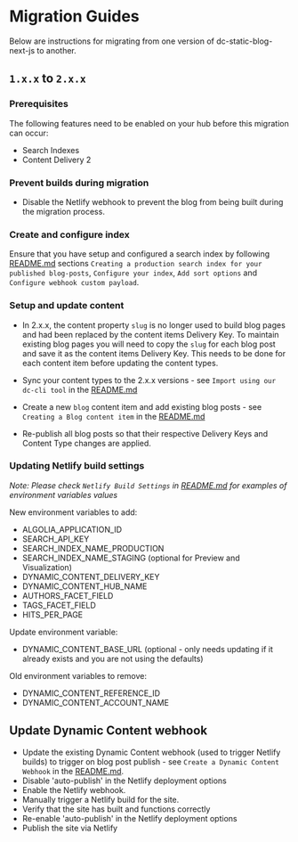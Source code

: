 # Migration Guides

Below are instructions for migrating from one version of dc-static-blog-next-js to another.

## `1.x.x` to `2.x.x`

### Prerequisites

The following features need to be enabled on your hub before this migration can occur:

- Search Indexes
- Content Delivery 2

### Prevent builds during migration

- Disable the Netlify webhook to prevent the blog from being built during the migration process.

### Create and configure index

Ensure that you have setup and configured a search index by following [README.md](README.md) sections `Creating a production search index for your published blog-posts`,
`Configure your index`, `Add sort options` and `Configure webhook custom payload`.

### Setup and update content

- In 2.x.x, the content property `slug` is no longer used to build blog pages and had been replaced by the content items Delivery Key. To maintain existing blog pages you will need to copy the `slug` for each blog post and save it as the content items Delivery Key. This needs to be done for each content item before updating the content types.

- Sync your content types to the 2.x.x versions - see `Import using our dc-cli tool` in the [README.md](README.md)

- Create a new `blog` content item and add existing blog posts - see `Creating a Blog content item` in the [README.md](README.md)

- Re-publish all blog posts so that their respective Delivery Keys and Content Type changes are applied.

### Updating Netlify build settings

_Note: Please check `Netlify Build Settings` in [README.md](README.md) for examples of environment variables values_

New environment variables to add:

- ALGOLIA_APPLICATION_ID
- SEARCH_API_KEY
- SEARCH_INDEX_NAME_PRODUCTION
- SEARCH_INDEX_NAME_STAGING (optional for Preview and Visualization)
- DYNAMIC_CONTENT_DELIVERY_KEY
- DYNAMIC_CONTENT_HUB_NAME
- AUTHORS_FACET_FIELD
- TAGS_FACET_FIELD
- HITS_PER_PAGE

Update environment variable:

- DYNAMIC_CONTENT_BASE_URL (optional - only needs updating if it already exists and you are not using the defaults)

Old environment variables to remove:

- DYNAMIC_CONTENT_REFERENCE_ID
- DYNAMIC_CONTENT_ACCOUNT_NAME

## Update Dynamic Content webhook

- Update the existing Dynamic Content webhook (used to trigger Netlify builds) to trigger on blog post publish - see `Create a Dynamic Content Webhook` in the [README.md](README.md).
- Disable 'auto-publish' in the Netlify deployment options
- Enable the Netlify webhook.
- Manually trigger a Netlify build for the site.
- Verify that the site has built and functions correctly
- Re-enable 'auto-publish' in the Netlify deployment options
- Publish the site via Netlify
